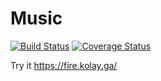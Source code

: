 # Music

[![Build Status](https://travis-ci.org/kolay-v/music-forntend.svg?branch=master)](https://travis-ci.org/kolay-v/music-forntend)
[![Coverage Status](https://coveralls.io/repos/github/kolay-v/music-forntend/badge.svg?branch=master)](https://coveralls.io/github/kolay-v/music-forntend?branch=master)

Try it https://fire.kolay.ga/
